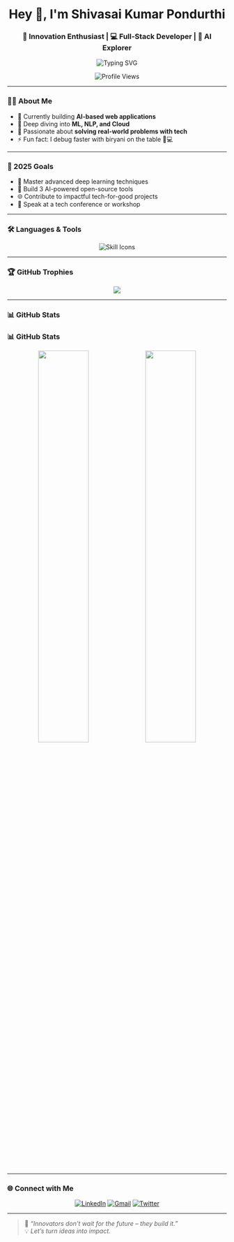 <!-- Profile README -->

<h1 align="center">Hey 👋, I'm Shivasai Kumar Pondurthi</h1>
<h3 align="center">🚀 Innovation Enthusiast | 💻 Full-Stack Developer | 🤖 AI Explorer</h3>

<p align="center">
  <img src="https://readme-typing-svg.demolab.com?font=Fira+Code&size=22&pause=1000&color=58A6FF&width=435&lines=Innovate.+Build.+Repeat.;Full+Stack+Dev+%7C+AI+Builder;Tech+that+matters+%F0%9F%9A%80" alt="Typing SVG" />
</p>

<p align="center">
  <img src="https://komarev.com/ghpvc/?username=ShivaPondurthi&style=flat-circle&color=blue" alt="Profile Views" />
</p>

---

### 👨‍💻 About Me

- 🔭 Currently building **AI-based web applications**
- 🌱 Deep diving into **ML, NLP, and Cloud**
- 🧠 Passionate about **solving real-world problems with tech**
- ⚡ Fun fact: I debug faster with biryani on the table 🍛💻

---

### 🎯 2025 Goals
- 🧠 Master advanced deep learning techniques  
- 🧪 Build 3 AI-powered open-source tools  
- 🌐 Contribute to impactful tech-for-good projects  
- 🎤 Speak at a tech conference or workshop  

---

### 🛠️ Languages & Tools

<p align="center">
  <img src="https://skillicons.dev/icons?i=html,css,js,ts,react,nodejs,tailwind,mongodb,mysql,python,git,vscode&perline=6" alt="Skill Icons" />
</p>

---

### 🏆 GitHub Trophies

<p align="center">
  <img src="https://github-profile-trophy.vercel.app/?username=yourusername&theme=tokyonight&margin-w=10&no-frame=true" />
</p>

---

### 📊 GitHub Stats

### 📊 GitHub Stats

<p align="center">
  <img src="https://github-readme-stats.vercel.app/api?username=ShivasaiKumarPondurthi&show_icons=true&theme=radical" width="48%" />
  <img src="https://github-readme-streak-stats.herokuapp.com/?user=ShivasaiKumarPondurthi&theme=radical" width="48%" />
</p>


---

### 🌐 Connect with Me

<p align="center">
  <a href="https://linkedin.com/in/yourprofile" target="_blank"><img alt="LinkedIn" src="https://img.shields.io/badge/LinkedIn-0077B5?logo=linkedin&logoColor=white&style=for-the-badge"/></a>
  <a href="mailto:youremail@example.com"><img alt="Gmail" src="https://img.shields.io/badge/Gmail-D14836?logo=gmail&logoColor=white&style=for-the-badge"/></a>
  <a href="https://twitter.com/yourprofile" target="_blank"><img alt="Twitter" src="https://img.shields.io/badge/Twitter-1DA1F2?logo=twitter&logoColor=white&style=for-the-badge"/></a>
</p>

---

> 🧠 *“Innovators don’t wait for the future – they build it.”*  
> 💡 *Let’s turn ideas into impact.*

